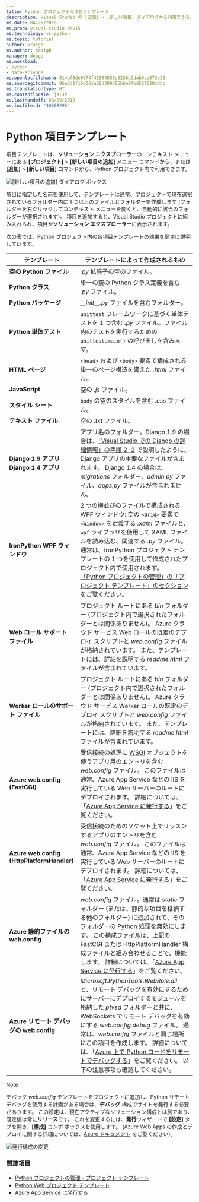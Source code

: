```yaml
---
title: Python プロジェクトの項目テンプレート
description: Visual Studio の [追加] > [新しい項目] ダイアログから利用できる、Python プロジェクトの項目テンプレートの参照一覧。
ms.date: 04/25/2018
ms.prod: visual-studio-dev15
ms.technology: vs-python
ms.topic: tutorial
author: kraigb
ms.author: kraigb
manager: douge
ms.workload:
- python
- data-science
ms.openlocfilehash: 814af0de0074f41884550e9238b9dab0cb073e25
ms.sourcegitcommit: 96a6d1f16d06ca28d309d05b6e9fbd52f628cdbc
ms.translationtype: HT
ms.contentlocale: ja-JP
ms.lasthandoff: 08/09/2018
ms.locfileid: "40008295"
---
```

# <a name="python-item-templates"></a>Python 項目テンプレート

項目テンプレートは、**ソリューション エクスプローラー**のコンテキスト メニューにある **[プロジェクト]** > **[新しい項目の追加]** メニュー コマンドから、または **[追加]** > **[新しい項目]** コマンドから、Python プロジェクト内で利用できます。

![[新しい項目の追加] ダイアログ ボックス](media/project-item-templates.png)

項目に指定した名前を使用して、テンプレートは通常、プロジェクトで現在選択されているフォルダー内に 1 つ以上のファイルとフォルダーを作成します (フォルダーを右クリックしてコンテキスト メニューを開くと、自動的に該当のフォルダーが選択されます)。 項目を追加すると、Visual Studio プロジェクトに組み入れられ、項目が**ソリューション エクスプローラー**に表示されます。

次の表では、Python プロジェクト内の各項目テンプレートの効果を簡単に説明しています。

| テンプレート | テンプレートによって作成されるもの |
| --- | --- |
| **空の Python ファイル** | *.py* 拡張子の空のファイル。 |
| **Python クラス** | 単一の空の Python クラス定義を含む *.py* ファイル。 |
| **Python パッケージ** | *\_\_init\_\_.py* ファイルを含むフォルダー。 |
| **Python 単体テスト** | `unittest` フレームワークに基づく単体テストを 1 つ含む *.py* ファイル。ファイル内のテストを実行するための `unittest.main()` の呼び出しを含みます。 |
| **HTML ページ** | `<head>` および `<body>` 要素で構成される単一のページ構造を備えた *.html* ファイル。 |
| **JavaScript** | 空の *.js* ファイル。 |
| **スタイル シート** | `body` の空のスタイルを含む *.css* ファイル。 |
| **テキスト ファイル** | 空の *.txt* ファイル。 |
| **Django 1.9 アプリ**<br/>**Django 1.4 アプリ** | アプリ名のフォルダー。Django 1.9 の場合は、[「Visual Studio での Django の詳細情報」の手順 2-2](learn-django-in-visual-studio-step-02-create-an-app.md#step-2-1-create-an-app-with-a-default-structure) で説明したように、Django アプリの主要なファイルが含まれます。 Django 1.4 の場合は、*migrations* フォルダー、*admin.py* ファイル、*apps.py* ファイルが含まれません。 |
| **IronPython WPF ウィンドウ** | 2 つの横並びのファイルで構成される WPF ウィンドウ: 空の `<Grid>` 要素で `<Window>` を定義する *.xaml* ファイルと、`wpf` ライブラリを使用して XAML ファイルを読み込む、関連する *.py* ファイル。 通常は、IronPython プロジェクト テンプレートの 1 つを使用して作成されたプロジェクト内で使用されます。 [「Python プロジェクトの管理」の「プロジェクト テンプレート」のセクション](managing-python-projects-in-visual-studio.md#project-templates)をご覧ください。 |
| **Web ロール サポート ファイル** | プロジェクト ルートにある *bin* フォルダー (プロジェクト内で選択されたフォルダーとは関係ありません)。 Azure クラウド サービス Web ロールの既定のデプロイ スクリプトと *web.config* ファイルが格納されています。 また、テンプレートには、詳細を説明する *readme.html* ファイルが含まれています。 |
| **Worker ロールのサポート ファイル** | プロジェクト ルートにある *bin* フォルダー (プロジェクト内で選択されたフォルダーとは関係ありません)。 Azure クラウド サービス Worker ロールの既定のデプロイ スクリプトと *web.config* ファイルが格納されています。 また、テンプレートには、詳細を説明する *readme.html* ファイルが含まれています。 |
| **Azure web.config (FastCGI)** | 受信接続の処理に [WSGI](https://wsgi.readthedocs.io/en/latest/) オブジェクトを使うアプリ用のエントリを含む *web.config* ファイル。 このファイルは通常、Azure App Service などの IIS を実行している Web サーバーのルートにデプロイされます。 詳細については、「[Azure App Service に発行する](publishing-python-web-applications-to-azure-from-visual-studio.md)」をご覧ください。 |
| **Azure web.config (HttpPlatformHandler)** | 受信接続のためのソケット上でリッスンするアプリのエントリを含む *web.config* ファイル。 このファイルは通常、Azure App Service などの IIS を実行している Web サーバーのルートにデプロイされます。 詳細については、「[Azure App Service に発行する](publishing-python-web-applications-to-azure-from-visual-studio.md)」をご覧ください。 |
| **Azure 静的ファイルの web.config** | *web.config* ファイル。通常は *static* フォルダー (または、静的な項目を格納する他のフォルダー) に追加されて、そのフォルダーの Python 処理を無効にします。 この構成ファイルは、上記の FastCGI または HttpPlatformHandler 構成ファイルと組み合わせることで、機能します。 詳細については、「[Azure App Service に発行する](publishing-python-web-applications-to-azure-from-visual-studio.md)」をご覧ください。 |
| **Azure リモート デバッグの web.config** | *Microsoft.PythonTools.WebRole.dll* と、リモート デバッグを有効にするためにサーバーにデプロイするモジュールを格納した *ptvsd* フォルダーと共に、WebSockets でリモート デバッグを有効にする *web.config.debug* ファイル。 通常は、*web.config* ファイルと同じ場所にこの項目を作成します。 詳細については、「[Azure 上で Python コードをリモートでデバッグする](debugging-remote-python-code-on-azure.md)」をご覧ください。 以下の注意事項も確認してください。 |

> [!Note]
> デバッグ *web.config* テンプレートをプロジェクトに追加し、Python リモート デバッグを使用する計画がある場合は、**デバッグ** 構成でサイトを発行する必要があります。 この設定は、現在アクティブなソリューション構成とは別であり、既定値は常に**リリース**です。 これを変更するには、**発行**ウィザードで **[設定]** タブを開き、**[構成]** コンボ ボックスを使用します。 (Azure Web Apps の作成とデプロイに関する詳細については、[Azure ドキュメント](https://azure.microsoft.com/develop/python/) をご覧ください)。
>
> ![発行構成の変更](media/template-web-publish-config.png)

### <a name="see-also"></a>関連項目

- [Python プロジェクトの管理 - プロジェクト テンプレート](managing-python-projects-in-visual-studio.md#project-templates)
- [Python Web プロジェクト テンプレート](python-web-application-project-templates.md)
- [Azure App Service に発行する](publishing-python-web-applications-to-azure-from-visual-studio.md)